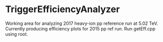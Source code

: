 # TriggerEfficiencyAnalyzer
Working area for analyzing 2017 heavy-ion pp reference run at 5.02 TeV.
Currently producing efficiency plots for 2015 pp ref run.
Run getEff.cpp using root.
